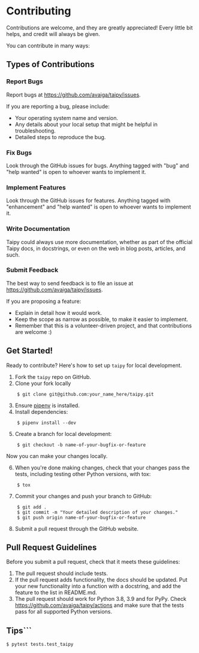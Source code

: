 # Contributing

Contributions are welcome, and they are greatly appreciated! Every little bit
helps, and credit will always be given.

You can contribute in many ways:

## Types of Contributions

### Report Bugs

Report bugs at https://github.com/avaiga/taipy/issues.

If you are reporting a bug, please include:

* Your operating system name and version.
* Any details about your local setup that might be helpful in troubleshooting.
* Detailed steps to reproduce the bug.

### Fix Bugs

Look through the GitHub issues for bugs. Anything tagged with "bug" and "help
wanted" is open to whoever wants to implement it.

### Implement Features

Look through the GitHub issues for features. Anything tagged with "enhancement"
and "help wanted" is open to whoever wants to implement it.

### Write Documentation

Taipy could always use more documentation, whether as part of the
official Taipy docs, in docstrings, or even on the web in blog posts,
articles, and such.

### Submit Feedback

The best way to send feedback is to file an issue at https://github.com/avaiga/taipy/issues.

If you are proposing a feature:

* Explain in detail how it would work.
* Keep the scope as narrow as possible, to make it easier to implement.
* Remember that this is a volunteer-driven project, and that contributions
  are welcome :)

## Get Started!

Ready to contribute? Here's how to set up `taipy` for local development.

1. Fork the `taipy` repo on GitHub.
2. Clone your fork locally

```
    $ git clone git@github.com:your_name_here/taipy.git
```

3. Ensure [pipenv](https://pipenv.pypa.io/en/latest/) is installed.
4. Install dependencies:

```
    $ pipenv install --dev
```

5. Create a branch for local development:

```
    $ git checkout -b name-of-your-bugfix-or-feature
```

   Now you can make your changes locally.

6. When you're done making changes, check that your changes pass the
   tests, including testing other Python versions, with tox:

```
    $ tox
```

7. Commit your changes and push your branch to GitHub:

```
    $ git add .
    $ git commit -m "Your detailed description of your changes."
    $ git push origin name-of-your-bugfix-or-feature
```

8. Submit a pull request through the GitHub website.

## Pull Request Guidelines

Before you submit a pull request, check that it meets these guidelines:

1. The pull request should include tests.
2. If the pull request adds functionality, the docs should be updated. Put
   your new functionality into a function with a docstring, and add the
   feature to the list in README.md.
3. The pull request should work for Python 3.8, 3.9 and for PyPy. Check
   https://github.com/avaiga/taipy/actions
   and make sure that the tests pass for all supported Python versions.

## Tips```
    $ pytest tests.test_taipy
```To run a subset of tests.

